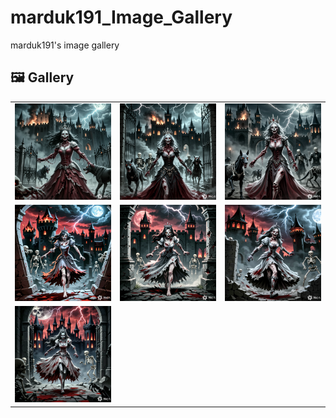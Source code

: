 # marduk191_Image_Gallery

marduk191's image gallery

<!-- GALLERY_START -->
## 🖼️ Gallery

|   |   |   |
| --- | --- | --- |
| <img src="images/03aba12feafd4a9ba07f36c85a7354ba_0.png" width="200" alt="03aba12feafd4a9ba07f36c85a7354ba_0.png"> | <img src="images/03aba12feafd4a9ba07f36c85a7354ba_1.png" width="200" alt="03aba12feafd4a9ba07f36c85a7354ba_1.png"> | <img src="images/03aba12feafd4a9ba07f36c85a7354ba_2.png" width="200" alt="03aba12feafd4a9ba07f36c85a7354ba_2.png"> |
| <img src="images/24112c86091b4fea9940fa1ef33d154c_0.png" width="200" alt="24112c86091b4fea9940fa1ef33d154c_0.png"> | <img src="images/24112c86091b4fea9940fa1ef33d154c_1.png" width="200" alt="24112c86091b4fea9940fa1ef33d154c_1.png"> | <img src="images/24112c86091b4fea9940fa1ef33d154c_2.png" width="200" alt="24112c86091b4fea9940fa1ef33d154c_2.png"> |
| <img src="images/24112c86091b4fea9940fa1ef33d154c_3.png" width="200" alt="24112c86091b4fea9940fa1ef33d154c_3.png"> |   |   |

<!-- GALLERY_END -->
